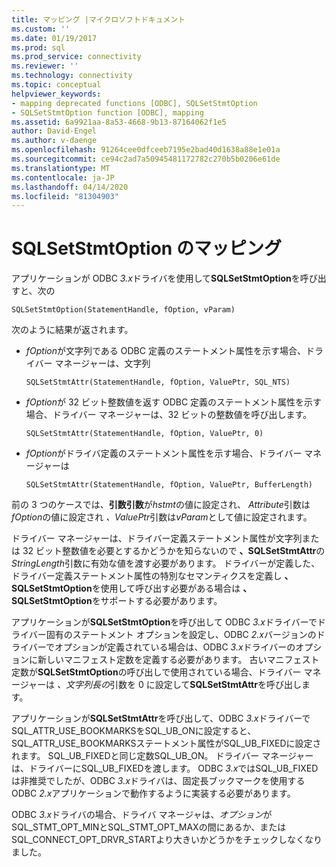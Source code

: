 ```yaml
---
title: マッピング |マイクロソフトドキュメント
ms.custom: ''
ms.date: 01/19/2017
ms.prod: sql
ms.prod_service: connectivity
ms.reviewer: ''
ms.technology: connectivity
ms.topic: conceptual
helpviewer_keywords:
- mapping deprecated functions [ODBC], SQLSetStmtOption
- SQLSetStmtOption function [ODBC], mapping
ms.assetid: 6a9921aa-8a53-4668-9b13-87164062f1e5
author: David-Engel
ms.author: v-daenge
ms.openlocfilehash: 91264cee0dfceeb7195e2bad40d1638a88e1e01a
ms.sourcegitcommit: ce94c2ad7a50945481172782c270b5b0206e61de
ms.translationtype: MT
ms.contentlocale: ja-JP
ms.lasthandoff: 04/14/2020
ms.locfileid: "81304903"
---
```

# <a name="sqlsetstmtoption-mapping"></a>SQLSetStmtOption のマッピング
アプリケーションが ODBC *3.x*ドライバを使用して**SQLSetStmtOption**を呼び出すと、次の  
  
```  
SQLSetStmtOption(StatementHandle, fOption, vParam)  
```  
  
 次のように結果が返されます。  
  
-   *fOption*が文字列である ODBC 定義のステートメント属性を示す場合、ドライバー マネージャーは、文字列  
  
    ```  
    SQLSetStmtAttr(StatementHandle, fOption, ValuePtr, SQL_NTS)  
    ```  
  
-   *fOption*が 32 ビット整数値を返す ODBC 定義のステートメント属性を示す場合、ドライバー マネージャーは、32 ビットの整数値を呼び出します。  
  
    ```  
    SQLSetStmtAttr(StatementHandle, fOption, ValuePtr, 0)  
    ```  
  
-   *fOption*がドライバ定義のステートメント属性を示す場合、ドライバー マネージャーは  
  
    ```  
    SQLSetStmtAttr(StatementHandle, fOption, ValuePtr, BufferLength)  
    ```  
  
 前の 3 つのケースでは、**引数引数**が*hstmt*の値に設定され、 *Attribute*引数は*fOption*の値に設定され *、ValuePtr*引数は*vParam*として値に設定されます。  
  
 ドライバー マネージャーは、ドライバー定義ステートメント属性が文字列または 32 ビット整数値を必要とするかどうかを知らないので **、SQLSetStmtAttr**の*StringLength*引数に有効な値を渡す必要があります。 ドライバーが定義した、ドライバー定義ステートメント属性の特別なセマンティクスを定義し **、SQLSetStmtOption**を使用して呼び出す必要がある場合は **、SQLSetStmtOption**をサポートする必要があります。  
  
 アプリケーションが**SQLSetStmtOption**を呼び出して ODBC *3.x*ドライバーでドライバー固有のステートメント オプションを設定し、ODBC *2.x*バージョンのドライバーでオプションが定義されている場合は、ODBC *3.x*ドライバーのオプションに新しいマニフェスト定数を定義する必要があります。 古いマニフェスト定数が**SQLSetStmtOption**の呼び出しで使用されている場合、ドライバー マネージャーは *、文字列長の*引数を 0 に設定して**SQLSetStmtAttr**を呼び出します。  
  
 アプリケーションが**SQLSetStmtAttr**を呼び出して、ODBC *3.x*ドライバーでSQL_ATTR_USE_BOOKMARKSをSQL_UB_ONに設定すると、SQL_ATTR_USE_BOOKMARKSステートメント属性がSQL_UB_FIXEDに設定されます。 SQL_UB_FIXEDと同じ定数SQL_UB_ON。 ドライバー マネージャーは、ドライバーにSQL_UB_FIXEDを渡します。 ODBC *3.x*ではSQL_UB_FIXEDは非推奨でしたが、ODBC *3.x*ドライバは、固定長ブックマークを使用する ODBC *2.x*アプリケーションで動作するように実装する必要があります。  
  
 ODBC *3.x*ドライバの場合、ドライバ マネージャは、*オプション*がSQL_STMT_OPT_MINとSQL_STMT_OPT_MAXの間にあるか、またはSQL_CONNECT_OPT_DRVR_STARTより大きいかどうかをチェックしなくなりました。
